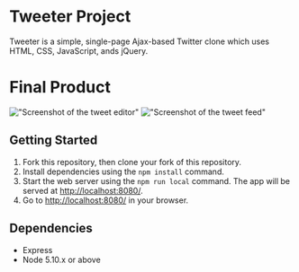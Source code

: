 # Tweeter Project

Tweeter is a simple, single-page Ajax-based Twitter clone which uses HTML, CSS, JavaScript, ands jQuery.

# Final Product

!["Screenshot of the tweet editor"](/Users/timwilliams/lighthouse/tweeter_project/docs/tweet-editor.png)
!["Screenshot of the tweet feed"](/Users/timwilliams/lighthouse/tweeter_project/docs/tweet-feed.png)

## Getting Started

1. Fork this repository, then clone your fork of this repository.
2. Install dependencies using the `npm install` command.
3. Start the web server using the `npm run local` command. The app will be served at <http://localhost:8080/>.
4. Go to <http://localhost:8080/> in your browser.

## Dependencies

- Express
- Node 5.10.x or above
